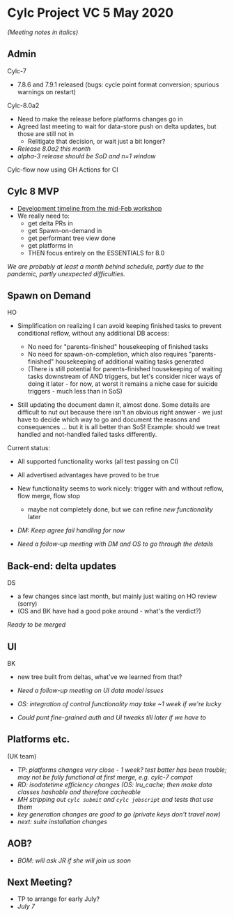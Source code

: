 # Cylc Project VC 5 May 2020

*(Meeting notes in italics)*

## Admin

Cylc-7
- 7.8.6 and 7.9.1 released (bugs: cycle point format conversion; spurious
  warnings on restart)

Cylc-8.0a2
- Need to make the release before platforms changes go in
- Agreed last meeting to wait for data-store push on delta updates, but those
  are still not in 
  - Relitigate that decision, or wait just a bit longer?
- *Release 8.0a2 this month*
- *alpha-3 release should be SoD and n=1 window*

Cylc-flow now using GH Actions for CI


## Cylc 8 MVP
- [Development timeline from the mid-Feb
  workshop](https://cylc.github.io/cylc-admin/feb2020-workshop-report#tentative-development-timeline)
- We really need to:
  - get delta PRs in
  - get Spawn-on-demand in
  - get performant tree view done
  - get platforms in
  - THEN focus entirely on the ESSENTIALS for 8.0


*We are probably at least a month behind schedule, partly due to the pandemic,
partly unexpected difficulties.*

## Spawn on Demand

HO
- Simplification on realizing I can avoid keeping finished tasks to prevent
  conditional reflow, without any additional DB access:
  - No need for "parents-finished" housekeeping of finished tasks
  - No need for spawn-on-completion, which also requires "parents-finished"
    housekeeping of additional waiting tasks generated
  - (There is still potential for parents-finished housekeeping of waiting
    tasks downstream of AND triggers, but let's consider nicer ways of doing it
    later - for now, at worst it remains a niche case for suicide triggers -
    much less than in SoS)

- Still updating the document damn it, almost done. Some details are difficult
  to nut out because there isn't an obvious right answer - we just have to
  decide which way to go and document the reasons and consequences ... but it
  is all better than SoS!  Example: should we treat handled and not-handled
  failed tasks differently.

Current status:
- All supported functionality works (all test passing on CI)
- All advertised advantages have proved to be true
- New functionality seems to work nicely: trigger with and without reflow, flow
  merge, flow stop
  - maybe not completely done, but we can refine *new functionality* later
 
- *DM: Keep agree fail handling for now*
- *Need a follow-up meeting with DM and OS to go through the details*

## Back-end: delta updates

DS 

- a few changes since last month, but mainly just waiting on HO review (sorry)
- (OS and BK have had a good poke around - what's the verdict?)
 
 *Ready to be merged*

## UI

BK

- new tree built from deltas, what've we learned from that?

- *Need a follow-up meeting on UI data model issues*
- *OS: integration of control functionality may take ~1 week if we're lucky*
- *Could punt fine-grained auth and UI tweaks till later if we have to*

## Platforms etc.

(UK team)
- *TP: platforms changes very close - 1 week? test batter has been trouble; may
  not be fully functional at first merge, e.g. cylc-7 compat*
- *RD: isodatetime efficiency changes (OS: lru_cache; then make data classes
  hashable and therefore cacheable*
- *MH stripping out `cylc submit` and `cylc jobscript` and tests that use
  them*
- *key generation changes are good to go (private keys don't travel now)*
- *next: suite installation changes*


## AOB?
- *BOM: will ask JR if she will join us soon*

## Next Meeting?

- TP to arrange for early July?
- *July 7*
